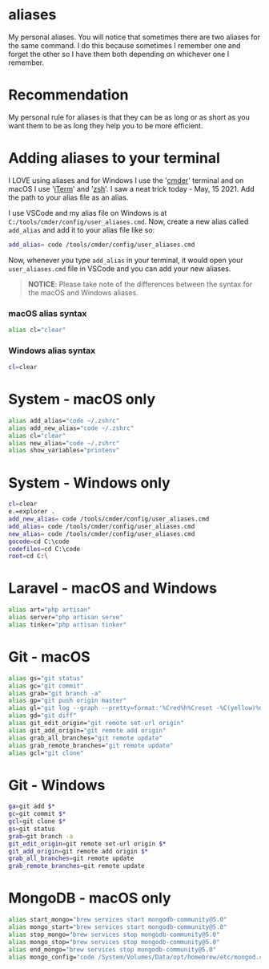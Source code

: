 # aliases

My personal aliases. You will notice that sometimes there are two aliases for the same command. I do this because sometimes I remember one and forget the other so I have them both depending on whichever one I remember.

# Recommendation

My personal rule for aliases is that they can be as long or as short as you want them to be as long they help you to be more efficient.

# Adding aliases to your terminal

I LOVE using aliases and for Windows I use the '[cmder](https://cmder.net/)' terminal and on macOS I use '[iTerm](https://iterm2.com/index.html)' and '[zsh](https://ohmyz.sh/)'. I saw a neat trick today - May, 15 2021. Add the path to your alias file as an alias.

I use VSCode and my alias file on Windows is at `C:/tools/cmder/config/user_aliases.cmd`. Now, create a new alias called `add_alias` and add it to your alias file like so:

```bash
add_alias= code /tools/cmder/config/user_aliases.cmd
```

Now, whenever you type `add_alias` in your terminal, it would open your `user_aliases.cmd` file in VSCode and you can add your new aliases.

> **NOTICE**: Please take note of the differences between the syntax for the macOS and Windows aliases.

### macOS alias syntax

```bash
alias cl="clear"
```

### Windows alias syntax

```bash
cl=clear
```

# System - macOS only

```bash
alias add_alias="code ~/.zshrc"
alias add_new_alias="code ~/.zshrc"
alias cl="clear"
alias new_alias="code ~/.zshrc"
alias show_variables="printenv"
```

# System - Windows only

```bash
cl=clear
e.=explorer .
add_new_alias= code /tools/cmder/config/user_aliases.cmd
add_alias= code /tools/cmder/config/user_aliases.cmd
new_alias= code /tools/cmder/config/user_aliases.cmd
gocode=cd C:\code
codefiles=cd C:\code
root=cd C:\
```

# Laravel - macOS and Windows

```bash
alias art="php artisan"
alias server="php artisan serve"
alias tinker="php artisan tinker"
```

# Git - macOS

```bash
alias gs="git status"
alias gc="git commit"
alias grab="git branch -a"
alias gp="git push origin master"
alias gl="git log --graph --pretty=format:'%Cred%h%Creset -%C(yellow)%d%Creset %s %Cgreen(%cr) %C(bold blue)<%an>%Creset' --abbrev-commit"
alias gd="git diff"
alias git_edit_origin="git remote set-url origin"
alias git_add_origin="git remote add origin"
alias grab_all_branches="git remote update"
alias grab_remote_branches="git remote update"
alias gcl="git clone"
```

# Git - Windows

```bash
ga=git add $*
gc=git commit $*
gcl=git clone $*
gs=git status
grab=git branch -a
git_edit_origin=git remote set-url origin $*
git_add_origin=git remote add origin $*
grab_all_branches=git remote update
grab_remote_branches=git remote update
```

# MongoDB - macOS only

```bash
alias start_mongo="brew services start mongodb-community@5.0"
alias mongo_start="brew services start mongodb-community@5.0"
alias stop_mongo="brew services stop mongodb-community@5.0"
alias mongo_stop="brew services stop mongodb-community@5.0"
alias end_mongo="brew services stop mongodb-community@5.0"
alias mongo_config="code /System/Volumes/Data/opt/homebrew/etc/mongod.conf"
```
